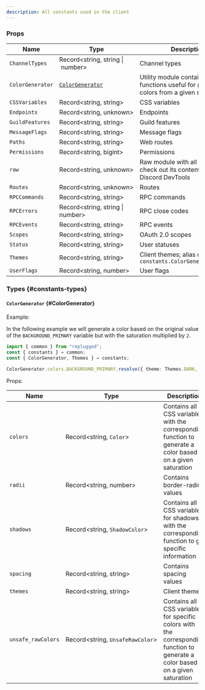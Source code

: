 ```yaml
---
description: All constants used in the client
---
```


### Props

| Name             | Type                                            | Description                                                                              |
| ---------------- | ----------------------------------------------- | ---------------------------------------------------------------------------------------- |
| `ChannelTypes`   | Record<string,&nbsp;string&nbsp;\|&nbsp;number> | Channel types                                                                            |
| `ColorGenerator` | [`ColorGenerator`](#ColorGenerator)             | Utility module containing functions useful for generating colors from a given saturation |
| `CSSVariables`   | Record<string,&nbsp;string>                     | CSS variables                                                                            |
| `Endpoints`      | Record<string,&nbsp;unknown>                    | Endpoints                                                                                |
| `GuildFeatures`  | Record<string,&nbsp;string>                     | Guild features                                                                           |
| `MessageFlags`   | Record<string,&nbsp;string>                     | Message flags                                                                            |
| `Paths`          | Record<string,&nbsp;string>                     | Web routes                                                                               |
| `Permissions`    | Record<string,&nbsp;bigint>                     | Permissions                                                                              |
| `raw`            | Record<string,&nbsp;unknown>                    | Raw module with all constants; check out its contents with Discord DevTools              |
| `Routes`         | Record<string,&nbsp;unknown>                    | Routes                                                                                   |
| `RPCCommands`    | Record<string,&nbsp;string>                     | RPC commands                                                                             |
| `RPCErrors`      | Record<string,&nbsp;string \| number>           | RPC close codes                                                                          |
| `RPCEvents`      | Record<string,&nbsp;string>                     | RPC events                                                                               |
| `Scopes`         | Record<string,&nbsp;string>                     | OAuth 2.0 scopes                                                                         |
| `Status`         | Record<string,&nbsp;string>                     | User statuses                                                                            |
| `Themes`         | Record<string,&nbsp;string>                     | Client themes; alias of `constants.ColorGenerator.themes`                                |
| `UserFlags`      | Record<string,&nbsp;number>                     | User flags                                                                               |

### Types {#constants-types}

#### `ColorGenerator` {#ColorGenerator}

<!-- [!]: `Color`, `ShadowColor` and `UnsafeRawColor` aren't documented -->

Example:

In the following example we will generate a color based on the original value of the
`BACKGROUND_PRIMARY` variable but with the saturation multiplied by `2`.

```ts
import { common } from "replugged";
const { constants } = common;
const { ColorGenerator, Themes } = constants;

ColorGenerator.colors.BACKGROUND_PRIMARY.resolve({ theme: Themes.DARK, saturation: 2 });
```

Props:

| Name               | Type                                  | Description                                                                                                                    |
| ------------------ | ------------------------------------- | ------------------------------------------------------------------------------------------------------------------------------ |
| `colors`           | Record<string,&nbsp;`Color`>          | Contains all CSS variables with the corresponding function to generate a color based on a given saturation                     |
| `radii`            | Record<string,&nbsp;number>           | Contains border-radius values                                                                                                  |
| `shadows`          | Record<string,&nbsp;`ShadowColor`>    | Contains all CSS variables for shadows with the corresponding function to get specific information                             |
| `spacing`          | Record<string,&nbsp;string>           | Contains spacing values                                                                                                        |
| `themes`           | Record<string,&nbsp;string>           | Client themes                                                                                                                  |
| `unsafe_rawColors` | Record<string,&nbsp;`UnsafeRawColor`> | Contains all CSS variables for specific colors with the corresponding function to generate a color based on a given saturation |

